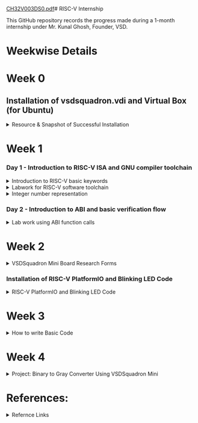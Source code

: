 [CH32V003DS0.pdf](https://github.com/kushaanbhat/somaiya-riscv/files/14468320/CH32V003DS0.pdf)# RISC-V Internship

This GitHub repository records the progress made during a 1-month internship under Mr. Kunal Ghosh, Founder, VSD.

# Weekwise Details

# Week 0

## Installation of vsdsquadron.vdi and Virtual Box (for Ubuntu)

<details>
  <summary>Resource & Snapshot of Successful Installation</summary>

  Resource for installation and Setup of vsdsquadron.vdi and Virtual Box (for Ubuntu)
  [StepsToSetupLabs.pdf](https://github.com/kushaanbhat/somaiya-riscv/files/13813451/StepsToSetupLabs.pdf)
  
  Snapshot: 
  ![Sucessful Installation and Launch of Workspace](https://github.com/kushaanbhat/somaiya-riscv/assets/109136280/c2c85475-a12c-493c-857a-a6aff015b31f)
  
</details>

# Week 1

### Day 1 - Introduction to RISC-V ISA and GNU compiler toolchain
<details>
  <summary>Introduction to RISC-V basic keywords</summary>
  RISC-V ISA is a base integer ISA and must be present in any implementation along with some optional extension. The RISC-V has been designed to support extensive customization and specialization which can be extended  with  one  or  more  optional  instruction-set  extensions,  but  the  base  integer instructions cannot be redefined. The different instructions included in RISC-V are listed below.

1. Pseudo instructions - For e.g- mv,li,ret etc
2. Base integer instruction (RV64I, RV32I)-For e.g-lui,addi etc
3. Multiply extension (RV64M) -For e.g- mulw,divw etc
4. Single and double floating point instruction (RV64F, RV64D) -For e.g- flw,fadd etc
5. Application binary instruction 
6. Memory allocation and stack pointer

The details of the RISC-V instructions set manual can be found [The RISC-V Instruction Set Manual](https://riscv.org/wp-content/uploads/2017/05/riscv-spec-v2.2.pdf).

Each base integer set is characterized by the  width  of the register (XLEN) and the size of the user address space. The most important advantage of RISC-V is that it is an open standard instruction that is easily available for academic and commercial purposes free of cost.
</details>

<details>
  <summary>Labwork for RISC-V software toolchain</summary>
  1 ) Write a C program for finding the sum of integers from 1 to n and name it sum1ton.c 
  Following is the C program:
  
  
  ```C
#include <stdio.h>

int main(){
    int i,  sum=0 , n=100;
    for(i=0, i<=n; i++){
        sum = sum  + i;
    }
    printf("Sum of numbers 0 to %d is %d ", n, sum);
    return 0;
}
  ```
#Note: Install Leafpad a code editor using the following command 
```bash
    sudo snap install leafpad
```

 2 ) Compile the Program using the following command on terminal
```bash
    gcc sum1ton.c
```

 3 ) Then run the Program using the following command on terminal
```bash
    ./a.out
```
![Screenshot 2024-01-03 104318](https://github.com/kushaanbhat/somaiya-riscv/assets/109136280/bb83236b-8ff7-435e-8c7c-59d12102c1c1)

 4 ) To view sum1ton.c on the terminal use the following command
```bash
    cat sum1ton.c
```

 5 ) To compile the program on RISC-V gcc use the following command (Option 1)
```bash
    riscv64-unknown-elf-gcc -O1 -mabi=lp64 -march=rv64i -o sum1ton.o sum1ton.c
```
Subsequently, use the following command (to create sum1ton.o)
```bash
    ls -ltr sum1ton.o
```
![Screenshot 2024-01-03 105320](https://github.com/kushaanbhat/somaiya-riscv/assets/109136280/57bd9a82-ff11-4439-936a-0a46c896f8e0)

 6 ) Now open a new tab of the terminal and use the following command
```bash
    riscv64-unknown-elf-objdump -d sum1ton.o
```
To filter instructions belonging to main() use the following command

```bash
    riscv64-unknown-elf-objdump -d sum1ton.o | less
```

To find instructions belonging to main() use the following command

```bash
    :/main
```
![Screenshot 2024-01-03 105706](https://github.com/kushaanbhat/somaiya-riscv/assets/109136280/ce7e8741-ca2e-484b-9530-90ff627a242f)

No of Instructions in main() = (101c0 - 10184)/4
                             = 3c
                             = f (15 in decimal)

To quit the filter use the following command
```bash
    :q
```

7 ) To compile the program on RISC-V gcc use the following command (Option fast)
```bash
    riscv64-unknown-elf-gcc -Ofast -mabi=lp64 -march=rv64i -o sum1ton.o sum1ton.c
```
![Screenshot 2024-01-03 105902](https://github.com/kushaanbhat/somaiya-riscv/assets/109136280/c591e3e6-3c63-4c84-94f6-3d1e7fb3bbc3)

 8 ) Again visit the other tab and use the following command

```bash
    riscv64-unknown-elf-objdump -d sum1ton.o | less
```
![Screenshot 2024-01-03 105914](https://github.com/kushaanbhat/somaiya-riscv/assets/109136280/b2abb0a9-85d8-4644-bf2f-585345ea3089)

To find instructions belonging to main() use the following command

```bash
    :/main
```
![Screenshot 2024-01-03 110001](https://github.com/kushaanbhat/somaiya-riscv/assets/109136280/8afbde47-c801-4086-a210-0858dc7609a5)

No of Instructions in main() = (100e0 - 100bo)/4
                             = 30
                             = c (12 in decimal)

To quit the filter use the following command
```bash
    :q
```
 9 ) Now run the code on RISC-V Complier using the following command

```bash
    spike pk sum1ton.o
```

![Screenshot 2024-01-15 205421](https://github.com/kushaanbhat/somaiya-riscv/assets/109136280/cff688ba-002f-4deb-86b3-1a9cab352758)

</details>

<details>
  <summary>Integer number representation</summary>
  
  ```C
#include <stdio.h>
#include <math.h>

int main(){
  unsigned long long int max = (unsigned long long int)(pow(2,64)-1);
  printf("Highest Number represented by unsigned long long int is %llu \n", max);
  return 0;
}
  ```

  ```C
#include <stdio.h>
#include <math.h>

int main(){
	long long int max = (long long int)(pow(2,64)-1);
	long long int min = (long long int)(pow(2,64)*-1);
	printf("Highest Number represented by signed long long int is %llu \n", max);
	printf("Lowest Number represented by signed long long int is %llu \n", min);
	return 0;
}
  ```

 Compile the Program using the following command on terminal
```bash
    gcc {{filename}}
```

 Then run the Program using the following command on terminal
```bash
    ./a.out
```

RISC-V Complier

```bash
    riscv64-unknown-elf-gcc -Ofast -mabi=lp64 -march=rv64i -o {{file_name}}.o {{file_name}}.c
```

Now run the code on RISC-V Complier using the following command

```bash
    spike pk {{file_name}}.o
```

![Screenshot 2024-01-15 211905](https://github.com/kushaanbhat/somaiya-riscv/assets/109136280/78b54685-51a4-4d5e-ae27-3f3f4e458179)

</details>

### Day 2 - Introduction to ABI and basic verification flow

<details>
  <summary>Lab work using ABI function calls</summary>
	
![Screenshot 2024-01-03 132819](https://github.com/kushaanbhat/somaiya-riscv/assets/109136280/1eeb5640-0089-462d-87f5-26175a950e38)

The code for 1to9_custom.c is given below

  ```C
#include <stdio.h>

extern int load(int x, int y)

int main(){
  int result = 0;
  int count = 9;
  result = load(0x0, count+1);
  printf("Sum of numbers 0 to %d is %d ", count, result);
}
  ```
The code for load.S is given below

 ```ASM
.section .text
.global load
.type load, @function

load:
      add a4, a0, zero
      add a2, a0, a1
      add a3, a0, zero
loop: add a4, a3, a4
      addi a3, a3, 1
      blt a3, a2, loop
      add a0, a4, zero
      ret
  ```
To compile the program on RISC-V gcc use the following command (Option fast)
```bash
    riscv64-unknown-elf-gcc -Ofast -mabi=lp64 -march=rv64i -o 1to9_custom.o 1to9_custom.c load.S
```

```bash
    riscv64-unknown-elf-objdump -d 1to9_custom.c.o | less
```

![Screenshot 2024-01-05 101906](https://github.com/kushaanbhat/somaiya-riscv/assets/109136280/b37b8772-8be0-4662-b4a8-65b13509bb6c)

![Screenshot 2024-01-05 101915](https://github.com/kushaanbhat/somaiya-riscv/assets/109136280/4e66c317-6d94-49da-b14e-d28c83a91cd5)

Now run the code on RISC-V Complier using the following command

```bash
    spike pk 1to9_custom.o
```

![Screenshot 2024-01-15 210227](https://github.com/kushaanbhat/somaiya-riscv/assets/109136280/331a8cc3-a497-400d-a294-1c9cb2e83574)

</details>


# Week 2

<details>
  <summary>VSDSquadron Mini Board Research Forms</summary>
	
</details>


### Installation of RISC-V PlatformIO and Blinking LED Code

<details>
  <summary>RISC-V PlatformIO and Blinking LED Code</summary>
	
![Screenshot 2024-01-16 184349](https://github.com/kushaanbhat/somaiya-riscv/assets/109136280/ec6fc881-e36f-47b2-9b73-783f33e7db1e)

![Screenshot 2024-01-16 184537](https://github.com/kushaanbhat/somaiya-riscv/assets/109136280/f0985267-1116-454f-a72d-c5f428089d97)

![Screenshot 2024-01-16 184825](https://github.com/kushaanbhat/somaiya-riscv/assets/109136280/91af7cd0-5863-46f3-8a5a-d28a472a3ede)

![Screenshot 2024-01-16 184849](https://github.com/kushaanbhat/somaiya-riscv/assets/109136280/46f9e7e3-dd11-4aaa-89ca-0227d7b6ac9b)

</details>

# Week 3

<details>
  <summary>How to write Basic Code</summary>
	1. Include Header Files:
	
```c
#include <ch32v00x.h>
#include <debug.h>
```
2. Pin Configurations:

```c
void GPIO_Config(void)
{
GPIO_InitTypeDef GPIO_InitStructure = {0}; //structure variable used for the GPIO configuration
RCC_APB2PeriphClockCmd(RCC_APB2Periph_GPIOD, ENABLE); // to Enable the clock for Port D
}
```

Input Pin Definition:
```c
GPIO_InitStructure.GPIO_Pin = GPIO_Pin_X | GPIO_Pin_Y | GPIO_Pin_Z ; // Defines which Pin to
configure
GPIO_InitStructure.GPIO_Mode = GPIO_Mode_IPU;
GPIO_Init(GPIOD, &GPIO_InitStructure);
```

Output Pin Definition:
```c
GPIO_InitStructure.GPIO_Pin = GPIO_Pin_X | GPIO_Pin_Y | GPIO_Pin_Z ; // Defines which Pin to
configure
GPIO_InitStructure.GPIO_Mode = GPIO_Mode_Out_PP; // Defines Output Type
GPIO_InitStructure.GPIO_Speed = GPIO_Speed_50MHz; // Defines speed
GPIO_Init(GPIOD, &GPIO_InitStructure);
```
Pin Description According to the Header File ch32v00x.h
```c
PD0 => GPIO_Pin_0
PD1 => GPIO_Pin_1
PD2 => GPIO_Pin_2
PD3 => GPIO_Pin_3
PD4 => GPIO_Pin_4
PD5 => GPIO_Pin_5
PD6 => GPIO_Pin_6
PD7 => GPIO_Pin_7
```
3. Main Function:
```c
int main(void)
{
uint8_t b0, b1, b2, g0 , g1, g2 = 0;
NVIC_PriorityGroupConfig(NVIC_PriorityGroup_2);
SystemCoreClockUpdate();
Delay_Init();
GPIO_Config();
while(1)
{
}
}
```
```c
5. Input / Output Statements:
b0 = GPIO_ReadInputDataBit(GPIOD, GPIO_Pin_4); //Input Statement
GPIO_WriteBit(GPIOD, GPIO_Pin_0, RESET); //Reset Output Pin
GPIO_WriteBit(GPIOD, GPIO_Pin_0, SET); //Set Output Pin
```
</details>

# Week 4

<details>
  <summary>Project: Binary to Gray Converter Using VSDSquadron Mini</summary>
	[Project Report](https://drive.google.com/file/d/12cUG2bix1QhM1PYhgAilZgHISEdt_eQs/view)
	[Project Simulation Video](https://drive.google.com/file/d/1deFyWZ12QZTANybmY95NJkpclLE_c6nJ/view)
</details>

# References:
<details>
  <summary>Refernce Links</summary>
	[SquadronMini_2A_Schematic.pdf](https://github.com/kushaanbhat/somaiya-riscv/files/14468318/SquadronMini_2A_Schematic.pdf)
	[datasheet.pdf](https://github.com/kushaanbhat/somaiya-riscv/files/14468319/datasheet.pdf)
	[CH32V003DS0.pdf](https://github.com/kushaanbhat/somaiya-riscv/files/14468325/CH32V003DS0.pdf)

</details>
